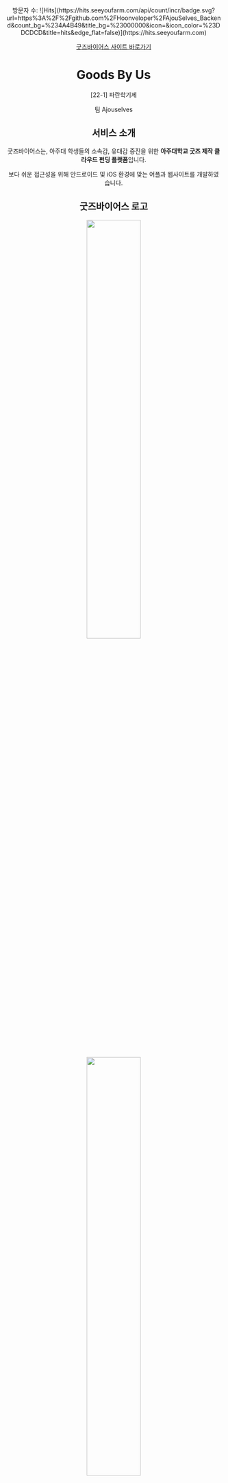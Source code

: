 <div align="center">
  방문자 수: ![Hits](https://hits.seeyoufarm.com/api/count/incr/badge.svg?url=https%3A%2F%2Fgithub.com%2FHoonveloper%2FAjouSelves_Backend&count_bg=%234A4B49&title_bg=%23000000&icon=&icon_color=%23DDCDCD&title=hits&edge_flat=false)](https://hits.seeyoufarm.com)

 [굿즈바이어스 사이트 바로가기](http://goodsbyus.com/)

# Goods By Us 
[22-1] 파란학기제

팀 Ajouselves



## 서비스 소개
굿즈바이어스는, 아주대 학생들의 소속감, 유대감 증진을 위한 **아주대학교 굿즈 제작 클라우드 펀딩 플랫폼**입니다.

보다 쉬운 접근성을 위해 안드로이드 및 iOS 환경에 맞는 어플과 웹사이트를 개발하였습니다.

[Goods By Us : 굿즈바이어스]: goodsbyus.com


## 굿즈바이어스 로고

<img src="https://user-images.githubusercontent.com/77804950/171029835-36e5a22c-6f85-4acd-bd47-4d1bfa6a5686.jpg"  width="50%" height="50%"/>

<img src="https://user-images.githubusercontent.com/77804950/171029843-acae241a-c649-45e7-a3d7-743e0297f6e1.jpg"  width="50%" height="50%"/>

<img src="https://user-images.githubusercontent.com/77804950/171029844-8a745cb8-ba33-40c9-9bd1-9dc9f6d3f9b9.jpg"  width="50%" height="50%"/>

<img src="https://user-images.githubusercontent.com/77804950/171029849-194d2303-50da-42de-86bb-dbc034449230.jpg"  width="50%" height="50%"/>




## API 명세서

[굿즈 프로젝트 API 명세서.pdf](https://mature-girdle-388.notion.site/API-0dc639a485dc424ca8db2b4e807761f3)

[커뮤니티 게시글 API 명세서.pdf](https://mature-girdle-388.notion.site/41c6e62d7bfa46c5a3eeba0412bb5b7f)

[댓글\_API 명세서.pdf](https://mature-girdle-388.notion.site/API-76c8d2718f654d808594535277bbd3c5)

[Auth API 명세서.pdf](https://drive.google.com/file/d/1KzAkBEHVnGETTgUauLKe_tfPUtzPf4A5/view?usp=sharing)

[User API 명세서.pdf](https://drive.google.com/file/d/1wAZX-9HrePY-2qGC8ohEaoegE5aiPoQm/view?usp=sharing)


## ER DIAGRAM


<img src="https://user-images.githubusercontent.com/77804950/171029169-d166ea0a-5976-4fc9-8ba3-b3f6af0fd6d2.png"  width="80%" height="80%"/>


## initial setting

### Create a config folder

```
  > config.js

  module.exports = {
    server_port : 3000,
    db_url : 'mariadb://127.0.0.1:3306/local',
    db_host : '127.0.0.1', (or localhost)
    db_pw : input your password,
    db_user : input your user,
    db_port : 3306,
    db_name : input your DB_NAME
  }

  > email.js 및 .env파일은 백엔드 팀에게 문의 바람

```

---

## usage

```
> url = http://goodsbyus.com
> API 사용 = http://goodsbyus.com/api/~

cd AjouSelves_Backend
yarn install
yarn start or pm2 start app.js

API 사용은 위의 API 명세서를 확인 부탁드립니다.

```

---


## 백엔드 기술 스택

![NodeJS](https://img.shields.io/badge/node.js-6DA55F?style=for-the-badge&logo=node.js&logoColor=white)
![Express.js](https://img.shields.io/badge/express.js-%23404d59.svg?style=for-the-badge&logo=express&logoColor=%2361DAFB)
![MariaDB](https://img.shields.io/badge/MariaDB-003545?style=for-the-badge&logo=mariadb&logoColor=white)
![GitHub](https://img.shields.io/badge/github-%23121011.svg?style=for-the-badge&logo=github&logoColor=white)
![AWS](https://img.shields.io/badge/AWS-%23FF9900.svg?style=for-the-badge&logo=amazon-aws&logoColor=white)
![Nginx](https://img.shields.io/badge/nginx-%23009639.svg?style=for-the-badge&logo=nginx&logoColor=white)

</div>

